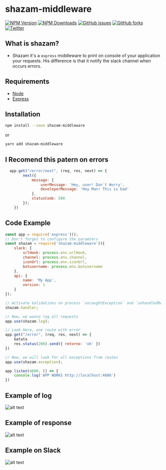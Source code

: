 # shazam-middleware

[![NPM Version](https://img.shields.io/npm/v/shazam-middleware.svg)](https://npmjs.org/package/shazam-middleware)
[![NPM Downloads](https://img.shields.io/npm/dm/shazam-middleware.svg)](https://npmjs.org/package/shazam-middleware)
[![GitHub issues](https://img.shields.io/github/issues/juninmd/shazam-middleware.svg)](https://github.com/juninmd/shazam-middleware/issues)
[![GitHub forks](https://img.shields.io/github/forks/juninmd/shazam-middleware.svg)](https://github.com/juninmd/shazam-middleware/network)
[![Twitter](https://img.shields.io/twitter/url/https/github.com/juninmd/shazam-middleware.svg?style=social)](https://twitter.com/intent/tweet?text=Wow:&url=%5Bobject%20Object%5D)

## What is shazam?
* Shazam it's a `express` middleware to print on console of your application your requests. His difference is that it notify the slack channel when occurs errors.

## Requirements
* [Node](https://nodejs.org/en/)
* [Express](https://www.npmjs.com/package/express)

## Installation
```bash
npm install --save shazam-middleware
```
or
```bash
yarn add shazam-middleware
```

## I Recomend this patern on errors
```js
  app.get("/error/next", (req, res, next) => {
        next({
            message: {
                userMessage: 'Hey, user! Don´t Worry',
                developerMessage: 'Hey Man! This is bad'
            },
            statusCode: 500
        });
    })
```

## Code Example
```js
const app = require('express')();
// Don't forget to configure the paramters
const shazam = require('shazam-middleware')({
    slack: {
        urlHook: process.env.urlHook,
        channel: process.env.channel,
        iconUrl: process.env.iconUrl,
        botusername: process.env.botusername
    },
    api: {
        name: 'My App',
        version: 1
    }
});

// Activate Validations on process `uncaughtException` and `unhandledRejection`
shazam.handler;

// Now, we wanna log all requests
app.use(shazam.log);

// Look Here, one route with error
app.get("/error", (req, res, next) => {
    batata
    res.status(200).send({ retorno: 'ok' })
})

// Now, we will look for all exceptions from routes
app.use(shazam.exception);

app.listen(4600, () => {
    console.log('APP WORKS http://localhost:4600')
})

```

## Example of log
![alt text](https://image.prntscr.com/image/3KmzXvsjQfC-6TfHrMwx1A.png "Log Exemple")

## Example of response
![alt text](https://image.prntscr.com/image/ATA3JtYjSs6MzIsQKBSE2Q.png "Log Exemple")

## Example on Slack
![alt text](https://image.prntscr.com/image/ATA3JtYjSs6MzIsQKBSE2Q.png "Log Exemple")